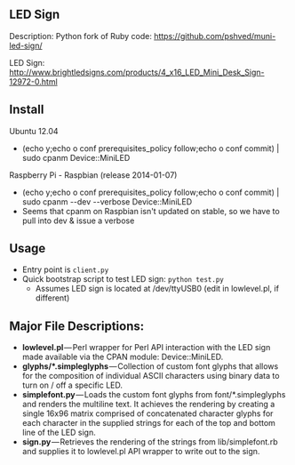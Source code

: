 ## LED Sign

Description: Python fork of Ruby code: https://github.com/pshved/muni-led-sign/

LED Sign: http://www.brightledsigns.com/products/4_x16_LED_Mini_Desk_Sign-12972-0.html

## Install

Ubuntu 12.04
 * (echo y;echo o conf prerequisites_policy follow;echo o conf commit) | sudo cpanm Device::MiniLED
 
Raspberry Pi - Raspbian (release 2014-01-07)
 * (echo y;echo o conf prerequisites_policy follow;echo o conf commit) | sudo cpanm --dev --verbose Device::MiniLED
  * Seems that cpanm on Raspbian isn't updated on stable, so we have to pull into dev & issue a verbose 

## Usage

* Entry point is `client.py`
* Quick bootstrap script to test LED sign: `python test.py`
  * Assumes LED sign is located at /dev/ttyUSB0 (edit in lowlevel.pl, if different)


## Major File Descriptions:

* __lowlevel.pl__ — Perl wrapper for Perl API interaction with the LED sign made available via the CPAN module: Device::MiniLED.
* __glyphs/*.simpleglyphs__ — Collection of custom font glyphs that allows for the composition of individual ASCII characters using binary data to turn on / off a specific LED.
* __simplefont.py__ — Loads the custom font glyphs from font/*.simpleglyphs and renders the multiline text. It achieves the rendering by creating a single 16x96 matrix comprised of concatenated character glyphs for each character in the supplied strings for each of the top and bottom line of the LED sign.
* __sign.py__ — Retrieves the rendering of the strings from lib/simplefont.rb and supplies it to lowlevel.pl API wrapper to write out to the sign.

